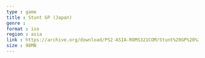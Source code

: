 ```yaml
---
type : game
title : Stunt GP (Japan)
genre : 
format : iso
region : asia
link : https://archive.org/download/PS2-ASIA-ROMS321COM/Stunt%20GP%20%28Japan%29.7z
size : 98MB
---
```

